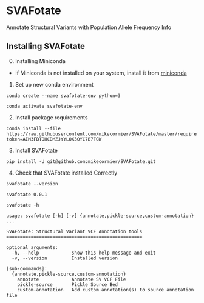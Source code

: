 # SVAFotate
Annotate Structural Variants with Population Allele Frequency Info 



## Installing SVAFotate


0) Installing Miniconda

- If Miniconda is not installed on your system, install it from [miniconda](https://conda.io/en/latest/miniconda.html)


1) Set up new conda environment 

```
conda create --name svafotate-env python=3
```

```
conda activate svafotate-env
```


2) Install package requirements 

```
conda install --file https://raw.githubusercontent.com/mikecormier/SVAFotate/master/requirements.txt?token=AIM3FBTOHCDMZJYYLOX3OYC7B7FGW
```


3) Install SVAFotate

```
pip install -U git@github.com:mikecormier/SVAFotate.git
```


4) Check that SVAFotate installed Correctly 

```
svafotate --version

svafotate 0.0.1
```

```
svafotate -h 

usage: svafotate [-h] [-v] {annotate,pickle-source,custom-annotation} ...

SVAFotate: Structural Variant VCF Annotation tools
==================================================

optional arguments:
  -h, --help            show this help message and exit
  -v, --version         Installed version

[sub-commands]:
  {annotate,pickle-source,custom-annotation}
    annotate            Annotate SV VCF File
    pickle-source       Pickle Source Bed
    custom-annotation   Add custom annotation(s) to source annotation file
```

